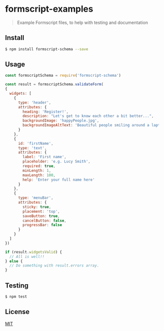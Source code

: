 # formscript-examples

> Example Formscript files, to help with testing and documentation

## <a name="install"></a>Install
```bash
$ npm install formscript-schema --save
```

## <a name="usage"></a>Usage

```javascript
const formscriptSchema = require('formscript-schema')

const result = formscriptSchema.validateForm(
{
  widgets: [
    {
      type: 'header',
      attributes: {
        heading: 'Register!',
        description: "Let's get to know each other a bit better...",
        backgroundImage: 'happyPeople.jpg',
        backgroundImageAltText: 'Beautiful people smiling around a laptop'
      }
    },
    {
      id: 'firstName',
      type: 'text',
      attributes: {
        label: 'First name',
        placeholder: 'e.g. Lucy Smith',        
        required: true,
        minLength: 1,
        maxLength: 100,
        help: 'Enter your full name here'  
      }
    },
    {
      type: 'menuBar',
      attributes: {
        sticky: true,
        placement: 'top',
        saveButton: true,
        cancelButton: false,
        progressBar: false
      }
    }
  ]
})

if (result.widgetsValid) {
  // All is well!!
} else {
  // Do something with result.errors array.
}

```

## <a name="test"></a>Testing

```bash
$ npm test
```

## <a name="license"></a>License
[MIT](https://github.com/wmfs/formscript/blob/master/LICENSE)
